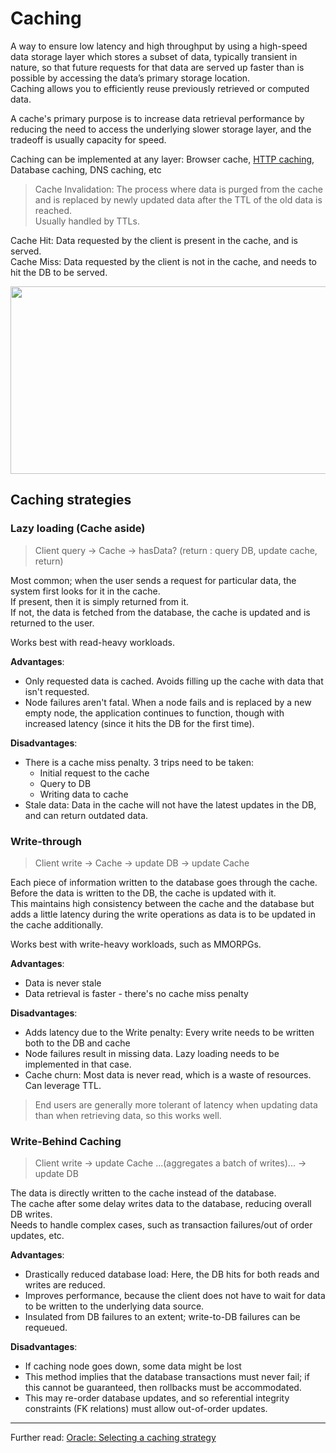 # Caching
A way to ensure low latency and high throughput by using a high-speed data storage layer which stores a subset of data, typically transient in nature, so that future requests for that data are served up faster than is possible by accessing the data’s primary storage location.  
Caching allows you to efficiently reuse previously retrieved or computed data.  

A cache's primary purpose is to increase data retrieval performance by reducing the need to access the underlying slower storage layer, and the tradeoff is usually capacity for speed.  

Caching can be implemented at any layer: Browser cache, [HTTP caching](https://developer.mozilla.org/en-US/docs/Web/HTTP/Caching), Database caching, DNS caching, etc  

> Cache Invalidation: The process where data is purged from the cache and is replaced by newly updated data after the TTL of the old data is reached.  
> Usually handled by TTLs.  

Cache Hit: Data requested by the client is present in the cache, and is served.  
Cache Miss: Data requested by the client is not in the cache, and needs to hit the DB to be served.  

<img src="https://user-images.githubusercontent.com/45961072/115349362-620a2180-a1d1-11eb-90a2-6a629c07d9bb.png" height="300px" width="600px"></img>  

## Caching strategies
### Lazy loading (Cache aside)
> Client query -> Cache -> hasData? (return : query DB, update cache, return)   

Most common; when the user sends a request for particular data, the system first looks for it in the cache.  
If present, then it is simply returned from it.  
If not, the data is fetched from the database, the cache is updated and is returned to the user.

Works best with read-heavy workloads.

**Advantages**:
- Only requested data is cached. Avoids filling up the cache with data that isn't requested.  
- Node failures aren't fatal. When a node fails and is replaced by a new empty node, the application continues to function, though with increased latency (since it hits the DB for the first time). 

**Disadvantages**:
- There is a cache miss penalty. 3 trips need to be taken: 
  - Initial request to the cache
  - Query to DB
  - Writing data to cache
- Stale data: Data in the cache will not have the latest updates in the DB, and can return outdated data.  

### Write-through
> Client write -> Cache -> update DB -> update Cache   

Each piece of information written to the database goes through the cache. Before the data is written to the DB, the cache is updated with it.  
This maintains high consistency between the cache and the database but adds a little latency during the write operations as data is to be updated in the cache additionally.  

Works best with write-heavy workloads, such as MMORPGs.  

**Advantages**:
- Data is never stale  
- Data retrieval is faster - there's no cache miss penalty

**Disadvantages**:
- Adds latency due to the Write penalty: Every write needs to be written both to the DB and cache
- Node failures result in missing data. Lazy loading needs to be implemented in that case.
- Cache churn: Most data is never read, which is a waste of resources. Can leverage TTL.

> End users are generally more tolerant of latency when updating data than when retrieving data, so this works well.

### Write-Behind Caching
> Client write -> update Cache ...(aggregates a batch of writes)... -> update DB  
 
The data is directly written to the cache instead of the database.  
The cache after some delay writes data to the database, reducing overall DB writes.  
Needs to handle complex cases, such as transaction failures/out of order updates, etc.

**Advantages**:
- Drastically reduced database load: Here, the DB hits for both reads and writes are reduced.
- Improves performance, because the client does not have to wait for data to be written to the underlying data source.  
- Insulated from DB failures to an extent; write-to-DB failures can be requeued.

**Disadvantages**:
- If caching node goes down, some data might be lost
- This method implies that the database transactions must never fail; if this cannot be guaranteed, then rollbacks must be accommodated.  
- This may re-order database updates, and so referential integrity constraints (FK relations) must allow out-of-order updates.

---

Further read: [Oracle: Selecting a caching strategy](https://docs.oracle.com/cd/E15357_01/coh.360/e15723/cache_rtwtwbra.htm#COHDG200)
